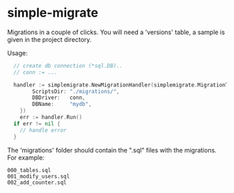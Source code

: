 # simple-migrate

Migrations in a couple of clicks.
You will need a 'versions' table, a sample is given in the project directory.

Usage:

```go
  // create db connection (*sql.DB)..
  // conn := ...

  handler := simplemigrate.NewMigrationHandler(simplemigrate.MigrationTask{
		ScriptsDir: "./migrations/",
		DBDriver:   conn,
		DBName:     "mydb",
	})
	err := handler.Run()
  if err != nil {
    // handle error
  }
```

The 'migrations' folder should contain the ".sql" files with the migrations.
For example:

```
000_tables.sql
001_modify_users.sql
002_add_counter.sql
```
